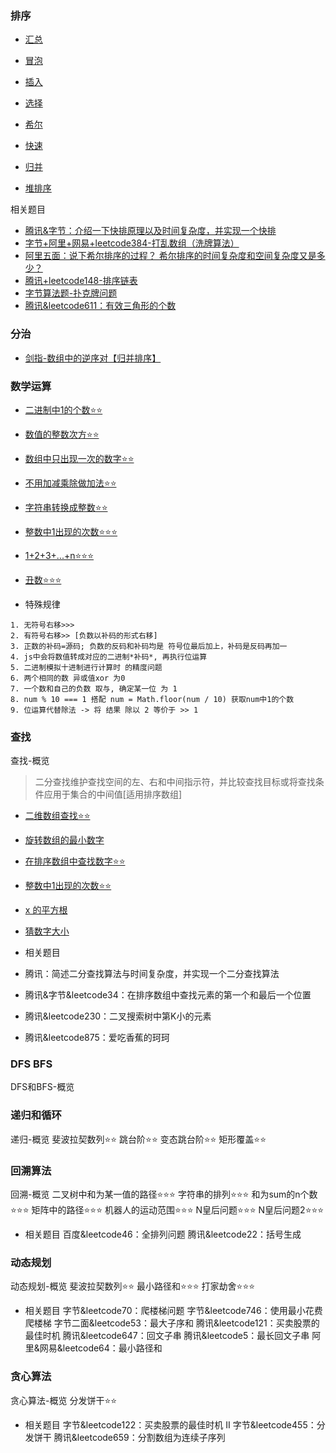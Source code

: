 ### 排序
- [汇总](./排序/README.md)

- [冒泡](./排序/冒泡排序.md)
- [插入](./排序/插入排序.md)
- [选择](./排序/选择排序.md)
- [希尔](./排序/希尔排序.md)
- [快速](./排序/快速排序.md)
- [归并](./排序/归并排序.md)
- [堆排序](./排序/堆排序.md)

相关题目
- [腾讯&字节：介绍一下快排原理以及时间复杂度，并实现一个快排](./排序/快速排序.md)
- [字节+阿里+网易+leetcode384-打乱数组（洗牌算法）](./排序/字节+阿里+网易+leetcode384-打乱数组.md)
- [阿里五面：说下希尔排序的过程？ 希尔排序的时间复杂度和空间复杂度又是多少？](./排序/希尔排序.md)
- [腾讯+leetcode148-排序链表](./排序/tx+leetcode148-排序链表.md)
- [字节算法题-扑克牌问题](./排序/字节算法题-扑克牌问题.md)
- [腾讯&leetcode611：有效三角形的个数](../dataStructure//链表/leetcode611+tx-有效三角形的个数.md)

### 分治
- [剑指-数组中的逆序对【归并排序】](../dataStructure/数组/剑指-数组中的逆序对.md)

### 数学运算

- [二进制中1的个数⭐⭐](./数学运算/二进制中1的个数.md)
- [数值的整数次方⭐⭐](./数学运算/数值的整数次方.md)
- [数组中只出现一次的数字⭐⭐](./数学运算/数组中只出现一次的数字.md)
- [不用加减乘除做加法⭐⭐](./数学运算/不用加减乘除做加法.md)
- [字符串转换成整数⭐⭐](./数学运算/字符串转换成整数.md)
- [整数中1出现的次数⭐⭐⭐](./数学运算/整数中1出现的次数.md)
- [1+2+3+...+n⭐⭐⭐](./数学运算/1+2+3+...+n.md)
- [丑数⭐⭐⭐](./数学运算/丑数.md)

- 特殊规律
```
1. 无符号右移>>>
2. 有符号右移>> [负数以补码的形式右移]
3. 正数的补码=源码; 负数的反码和补码均是 符号位最后加上，补码是反码再加一
4. js中会将数值转成对应的二进制*补码*, 再执行位运算
5. 二进制模拟十进制进行计算时 的精度问题
6. 两个相同的数 异或值xor 为0
7. 一个数和自己的负数 取与, 确定某一位 为 1
8. num % 10 === 1 搭配 num = Math.floor(num / 10) 获取num中1的个数
9. 位运算代替除法 -> 将 结果 除以 2 等价于 >> 1
```

### 查找

查找-概览
> 二分查找维护查找空间的左、右和中间指示符，并比较查找目标或将查找条件应用于集合的中间值[适用排序数组]

- [二维数组查找⭐⭐](./查找/二维数组查找.md)
- [旋转数组的最小数字](./查找/旋转数组的最小数字.md)
- [在排序数组中查找数字⭐⭐](./查找/在排序数组中查找数字.md)
- [整数中1出现的次数⭐⭐](./查找/.md)
- [x 的平方根](./查找/.md)
- [猜数字大小](./查找/.md)

- 相关题目
- 腾讯：简述二分查找算法与时间复杂度，并实现一个二分查找算法
- 腾讯&字节&leetcode34：在排序数组中查找元素的第一个和最后一个位置
- 腾讯&leetcode230：二叉搜索树中第K小的元素
- 腾讯&leetcode875：爱吃香蕉的珂珂

### DFS BFS

DFS和BFS-概览

### 递归和循环

递归-概览
斐波拉契数列⭐⭐
跳台阶⭐⭐
变态跳台阶⭐⭐
矩形覆盖⭐⭐

### 回溯算法

回溯-概览
二叉树中和为某一值的路径⭐⭐⭐
字符串的排列⭐⭐⭐
和为sum的n个数⭐⭐⭐
矩阵中的路径⭐⭐⭐
机器人的运动范围⭐⭐⭐
N皇后问题⭐⭐⭐
N皇后问题2⭐⭐⭐

- 相关题目
百度&leetcode46：全排列问题
腾讯&leetcode22：括号生成

### 动态规划

动态规划-概览
斐波拉契数列⭐⭐
最小路径和⭐⭐⭐
打家劫舍⭐⭐⭐

- 相关题目
字节&leetcode70：爬楼梯问题
字节&leetcode746：使用最小花费爬楼梯
字节二面&leetcode53：最大子序和
腾讯&leetcode121：买卖股票的最佳时机
腾讯&leetcode647：回文子串
腾讯&leetcode5：最长回文子串
阿里&网易&leetcode64：最小路径和

### 贪心算法

贪心算法-概览
分发饼干⭐⭐

- 相关题目
字节&leetcode122：买卖股票的最佳时机 II
字节&leetcode455：分发饼干
腾讯&leetcode659：分割数组为连续子序列